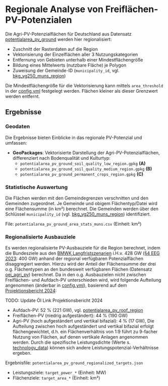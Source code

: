 # Regionale Analyse von Freiflächen-PV-Potenzialen

Die Agri-PV-Potenzialflächen für Deutschland aus Datensatz
[potentialarea_pv_ground](../../datasets/potentialarea_pv_ground/dataset.md)
werden hier regionalisiert:

- Zuschnitt der Rasterdaten auf die Region
- Vektorisierung der Einzelflächen aller 3 Nutzungskategorien
- Entfernung von Gebieten unterhalb einer Mindestflächengröße
- Bildung eines Mittelwerts (nutzbare Fläche) je Polygon
- Zuweisung der Gemeinde-ID (`municipality_id`, vgl.
  [bkg_vg250_muns_region](../../apipe/store/datasets/bkg_vg250_muns_region/dataset.md))

Die Mindestflächengröße für die Vektorisierung kann mittels `area_threshold` in
der [config.yml](config.yml) festgelegt werden. Flächen kleiner als dieser
Grenzwert werden entfernt.

## Ergebnisse

### Geodaten

Die Ergebnisse bieten Einblicke in das regionale PV-Potenzial und umfassen:

- **GeoPackages**: Vektorisierte Darstellung der Agri-PV-Potenzialflächen,
  differenziert nach Bodenqualität und Kulturtyp:
    - `potentialarea_pv_ground_soil_quality_low_region.gpkg` **(A)**
    - `potentialarea_pv_ground_soil_quality_medium_region.gpkg` **(B)**
    - `potentialarea_pv_ground_permanent_crops_region.gpkg` **(C)**

### Statistische Auswertung

Die Flächen werden mit den Gemeindegrenzen verschnitten und den Gemeinden
zugeordnet. Je Gemeinde und obigem Flächentyp/Datei wird eine Flächensumme (in
km²) berechnet. Die Gemeinden werden über den Schlüssel `municipality_id` (vgl.
[bkg_vg250_muns_region](../../datasets/bkg_vg250_muns_region/dataset.md))
identifiziert.

File: `potentialarea_pv_ground_area_stats_muns.csv` (Einheit: km²)

### Regionalisierte Ausbauziele

Es werden regionalisierte PV-Ausbauziele für die Region berechnet, indem die
Bundesziele aus den
[BMWK Langfristszenarien](../../preprocessed/bmwk_long_term_scenarios/dataset.md)
i.H.v. 428 GW
([§4 EEG 2023](https://www.gesetze-im-internet.de/eeg_2014/__4.html): 400 GW)
anhand der regional verfügbaren Potenzialflächen disaggregiert werden. Hierzu
wird der Anteil der Flächensumme der drei o.g. Flächentypen an den bundesweit
verfügbaren Flächen (Datensatz [oei_agri_pv](../../raw/oei_agri_pv/dataset.md))
berechnet. Da in den o.g. Ausbauzielen nicht zwischen Freiflächen- und
Aufdach-PV unterschieden wird, wird folgende Aufteilung angenommen (änderbar in
[config.yml](config.yml)), basierend auf dem
[Projektionsbericht 2024]():

TODO: Update ÖI Link Projektionsbericht 2024

- Aufdach-PV: 52 % (221 GW), vgl.
  [potentialarea_pv_roof_region](../../datasets/potentialarea_pv_roof_region/dataset.md)
- Freiflächen-PV (niedrig aufgeständert): 44 % (190 GW)
- Agri-PV (hoch aufgeständert und vertikal bifazial): 4 % (17 GW),
  Die Aufteilung zwischen hoch aufgeständert und vertikal bifazial erfolgt
  flächengewichtet, d.h. ein Flächenverhältnis von 1:9 führt zu 9-facher
  Nutzung von Flächen, auf denen vertikale Anlagen angenommen werden. Durch die
  spezifische Leistungsdichte (Werte s.
  [technology_data](../../raw/technology_data/dataset.md)) können sich andere
  Leistungspotenzial-Verhältnisse ergeben.

Ergebnisfile: `potentialarea_pv_ground_regionalized_targets.json`

- Leistungsziele: `target_power_*` (Einheit: MW)
- Flächenziele: `target_area_*` (Einheit: km²)
